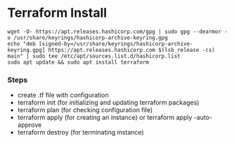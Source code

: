 # Terraform Install

```
wget -O- https://apt.releases.hashicorp.com/gpg | sudo gpg --dearmor -o /usr/share/keyrings/hashicorp-archive-keyring.gpg
echo "deb [signed-by=/usr/share/keyrings/hashicorp-archive-keyring.gpg] https://apt.releases.hashicorp.com $(lsb_release -cs) main" | sudo tee /etc/apt/sources.list.d/hashicorp.list
sudo apt update && sudo apt install terraform
```

### Steps

- create .tf file with configuration
- terraform init (for initializing and updating terraform packages)
- terraform plan (for checking configuration file)
- terraform apply (for creating an instance) or terraform apply -auto-approve
- terraform destroy (for terminating instance)
